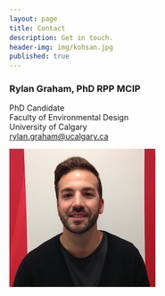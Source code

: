 ```yaml
---
layout: page
title: Contact
description: Get in touch.
header-img: img/kohsan.jpg
published: true
---
```


### Rylan Graham, PhD RPP MCIP <br/>
PhD Candidate <br/>
Faculty of Environmental Design <br/>
University of Calgary <br/>
rylan.graham@ucalgary.ca

![my photo](/img/rylangraham-contact.jpg)
